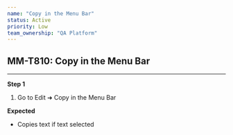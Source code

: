 ```yaml
---
name: "Copy in the Menu Bar"
status: Active
priority: Low
team_ownership: "QA Platform"
---
```


## MM-T810: Copy in the Menu Bar

---

**Step 1**

1. Go to Edit ➜ Copy in the Menu Bar

**Expected**

- Copies text if text selected
